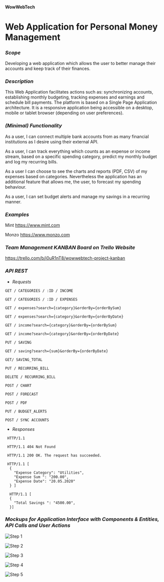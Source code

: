 #### WowWebTech

# **Web Application for Personal Money Management**


### *_Scope_*

Developing a web application which allows the user to better manage their accounts and keep track of their finances.


### *_Description_*

This Web Application facilitates actions such as: synchronizing accounts, establishing monthly budgeting, tracking expenses and earnings and schedule bill payments.
The platform is based on a Single Page Application architecture. It is a responsive application being accessible on a desktop, mobile or tablet browser (depending on user preferences).


### *_(Minimal) Functionality_*

As a user, I can connect multiple bank accounts from as many financial institutions as I desire using their external API.

As a user, I can track everything which counts as an expense or income stream, based on a specific spending category, predict my monthly budget and log my recurring bills.

As a user I can choose to see the charts and reports (PDF, CSV) of my expenses based on categories. Nevertheless the application has an additional feature that allows me, the user, to forecast my spending behaviour.

As a user, I can set budget alerts and manage my savings in a recurring manner.


### *_Examples_*

Mint
https://www.mint.com

Monzo
https://www.monzo.com


### *_Team Management KANBAN Board on Trello Website_*

https://trello.com/b/i0uR1nT8/wowwebtech-project-kanban



### *_API REST_*

+ _Requests_

```
GET / CATEGORIES / :ID / INCOME 

GET / CATEGORIES / :ID / EXPENSES

GET / expenses?search={category}&orderBy={orderBySum}

GET / expenses?search={category}&orderBy={orderByDate}

GET / income?search={category}&orderBy={orderBySum}

GET / income?search={category}&orderBy={orderByDate}

PUT / SAVING

GET / saving?search={sum}&orderBy={orderByDate}

GET/ SAVING_TOTAL

PUT / RECURRING_BILL

DELETE / RECURRING_BILL

POST / CHART

POST / FORECAST

POST / PDF

PUT / BUDGET_ALERTS

POST / SYNC ACCOUNTS
```

+ _Responses_

```
 HTTP/1.1
 
 HTTP/1.1 404 Not Found
 
 HTTP/1.1 200 OK. The request has succeeded.
 
 HTTP/1.1 [ 
  {
    "Expense Category": "Utilities",
    "Expense Sum ": "200.00",  
    "Expense Date": "20.05.2020"
  } ]
  
  HTTP/1.1 [ 
  {
    "Total Savings ": "4500.00",  
  }]
  ```


### *_Mockups for Application Interface with Components & Entities, API Calls and User Actions_*


![Step 1](https://github.com/dana506/WowWebTech/blob/main/Pictures/1.png)

![Step 2](https://github.com/dana506/WowWebTech/blob/main/Pictures/2.png)

![Step 3](https://github.com/dana506/WowWebTech/blob/main/Pictures/3.png)

![Step 4](https://github.com/dana506/WowWebTech/blob/main/Pictures/4.png)

![Step 5](https://github.com/dana506/WowWebTech/blob/main/Pictures/5.png)
